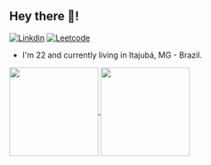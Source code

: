 ##  Hey there 👋!

[![Linkdin](https://img.shields.io/badge/LinkedIn-0077B5?style=for-the-badge&logo=linkedin&logoColor=white)][def]
[![Leetcode](https://img.shields.io/badge/leetcode-0A0A0A?style=for-the-badge&logo=leetcode&logoColor=orange)][def1]

- I'm 22 and currently living in Itajubá, MG - Brazil.

<a href="https://github.com/github.com/github-readme-stats">
  <img height=160 align="center" src="https://github-readme-stats.vercel.app/api?username=tomlavez&show_icons=true&theme=neon" />
</a>
<a href="https://github.com/anuraghazra/convoychat">
  <img height=160 align="center" src="https://github-readme-stats.vercel.app/api/top-langs?username=tomlavez&layout=compact&langs_count=8&card_width=320&theme=neon" />
</a>

[def]: https://www.linkedin.com/in/tomas-rossetto-lavez/
[def1]: https://leetcode.com/tomlavez/
